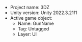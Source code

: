 <!-- UNITY CODE ASSIST INSTRUCTIONS START -->
- Project name: 3DZ
- Unity version: Unity 2022.3.21f1
- Active game object:
  - Name: GunName
  - Tag: Untagged
  - Layer: UI
<!-- UNITY CODE ASSIST INSTRUCTIONS END -->